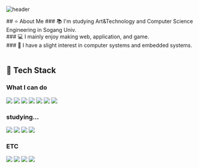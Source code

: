 <div>
  
  <!--Header-->
  ![header](https://capsule-render.vercel.app/api?type=venom&color=E4E4C5&height=300&section=header&text=Hello%20-%20ovo-nl-i'm%20hyo&fontSize=40&fontColor=333333)

</div>

<div>
<!--Body-->
## ⭐️ About Me
### &#128218; I'm studying Art&Technology and Computer Science Engineering in Sogang Univ.<br/>
### &#128187; I mainly enjoy making web, application, and game.<br/>
### &#128295; I have a slight interest in computer systems and embedded systems.
<br/>
<br/>

## 🌟 Tech Stack
### What I can do  
<!--C-->
<img src="https://img.shields.io/badge/C-A8B9CC?style=flat-square&logo=C&logoColor=black"/>
<!--C++-->
<img src="https://img.shields.io/badge/C++-00599C?style=flat-square&logo=C%2B%2B&logoColor=white"/>
<!--C#-->
<img src="https://img.shields.io/badge/C%23-239120?style=flat-square&logo=C%20Sharp&logoColor=white"/>
<!--Java-->
<img src="https://img.shields.io/badge/Java-007396?style=flat-square&logo=OpenJDK&logoColor=white"/>
<!--Python-->
<img src="https://img.shields.io/badge/Python-3776AB?style=flat-square&logo=Python&logoColor=white"/>
<!--Unity-->
<img src="https://img.shields.io/badge/Unity-000000?style=flat-square&logo=Unity&logoColor=white"/>
<!--Oculus-->
<img src="https://img.shields.io/badge/Oculus-1C1E20?style=flat-square&logo=Oculus&logoColor=white"/>
<br/>

### studying...
<!--JavaScript-->
<img src="https://img.shields.io/badge/JavaScript-F7DF1E?style=flat-square&logo=JavaScript&logoColor=black"/>
<!--HTML5-->
<img src="https://img.shields.io/badge/HTML5-E34F26?style=flat-square&logo=HTML5&logoColor=white"/>
<!--CSS3-->
<img src="https://img.shields.io/badge/CSS3-1572B6?style=flat-square&logo=CSS3&logoColor=white"/>
<!--Spring-->
<img src="https://img.shields.io/badge/Spring-6DB33F?style=flat-square&logo=Spring&logoColor=white"/>
<br/>

### ETC
<!--Photoshop-->
<img src="https://img.shields.io/badge/Photoshop-31A8FF?style=flat-square&logo=Adobe%20Photoshop&logoColor=white"/>
<!--Illustrator-->
<img src="https://img.shields.io/badge/Illustrator-FF9A00?style=flat-square&logo=Adobe%20Illustrator&logoColor=white"/>
<!--Premiere Pro-->
<img src="https://img.shields.io/badge/Premiere%20Pro-9999FF?style=flat-square&logo=Adobe%20Premiere%20Pro&logoColor=white"/>
<!--Blender-->
<img src="https://img.shields.io/badge/Blender-F5792A?style=flat-square&logo=Blender&logoColor=white"/>
<br/><br/>

  
</div>
